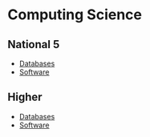 # Computing Science

## National 5

* [Databases](N5-CS-DDD.md)
* [Software](N5-CS-SDD.md)

## Higher

* [Databases](H-CS-DDD.md)
* [Software](H-CS-SDD.md)
